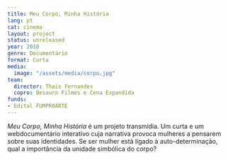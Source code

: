 ```yaml
---
title: Meu Corpo, Minha História
lang: pt
cat: cinema
layout: project
status: unreleased
year: 2018
genre: Documentário
format: Curta
media:
  image: "/assets/media/corpo.jpg"
team:
  director: Thais Fernandes
  copro: Besouro Filmes e Cena Expandida
funds:
- Edital FUMPROARTE
---
```


_Meu Corpo, Minha História_ é um projeto transmídia. Um curta e um webdocumentário interativo cuja narrativa provoca mulheres a pensarem sobre suas identidades. Se ser mulher está ligado à auto-determinação, qual a importância da unidade simbólica do corpo?
